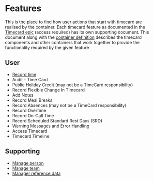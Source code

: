 # Features
This is the place to find how user actions that start with timecard are realised by the container. Each timecard feature as documented in the [Timecard epic](https://collaboration.homeoffice.gov.uk/jira/browse/EAHW-1197) (access required) has its own supporting document. This document along with the [container definition](../container-definition.md) describes the timecard components and other containers that work together to provide the functionality required by the given feature

## User
- [Record time](./record-time.md)
- Audit - Time Card
- Public Holiday Credit (may not be a TimeCard responsibility)
- Record Flexible Change In Timecard
- Add Notes
- Record Meal Breaks
- Record Absences (may not be a TimeCard responsibility)
- Record Overtime
- Record On-Call Time
- Record Scheduled Standard Rest Days (SRD)
- Warning Messages and Error Handling
- Access Timecard
- Timecard Timeline

## Supporting
- [Manage person](./manage-person.md)
- [Manage team](./manage-team.md)
- [Manager reference data](./manage-ref-data)
